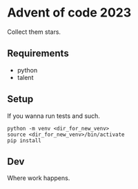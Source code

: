 # Advent of code 2023

Collect them stars.

## Requirements

- python
- talent

## Setup

If you wanna run tests and such.

```
python -m venv <dir_for_new_venv>
source <dir_for_new_venv>/bin/activate
pip install
```

## Dev

Where work happens.

